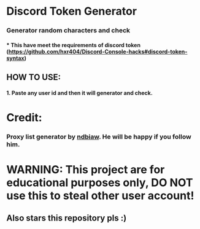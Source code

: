 # Discord Token Generator

### Generator random characters and check
#### * This have meet the requirements of discord token (https://github.com/hxr404/Discord-Console-hacks#discord-token-syntax)

## HOW TO USE:
#### 1. Paste any user id and then it will generator and check.

# Credit:
### Proxy list generator by [ndbiaw](https://github.com/ndbiaw). He will be happy if you follow him.

# WARNING: This project are for educational purposes only, DO NOT use this to steal other user account!
## Also stars this repository pls :)
